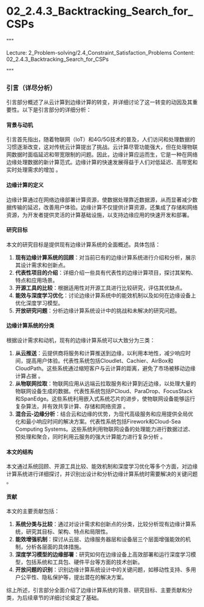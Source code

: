 # 02_2.4.3_Backtracking_Search_for_CSPs

"""

Lecture: 2_Problem-solving/2.4_Constraint_Satisfaction_Problems
Content: 02_2.4.3_Backtracking_Search_for_CSPs

"""

### 引言（详尽分析）

引言部分概述了从云计算到边缘计算的转变，并详细讨论了这一转变的动因及其重要性。以下是引言部分的详细分析：

#### 背景与动机
引言首先指出，随着物联网（IoT）和4G/5G技术的普及，人们访问和处理数据的习惯逐渐改变，这对传统云计算提出了挑战。云计算尽管功能强大，但在处理物联网数据时面临延迟和带宽限制的问题。因此，边缘计算应运而生，它是一种在网络边缘处理数据的新计算范式。边缘计算的快速发展得益于人们对低延迟、高带宽和实时处理需求的增加  。

#### 边缘计算的定义
边缘计算通过在网络边缘部署计算资源，使数据处理靠近数据源，从而显著减少数据传输的延迟，改善用户体验。边缘计算不仅提供计算资源，还集成了存储和网络资源，为开发者提供灵活的计算基础设施，以支持边缘应用的快速开发和部署。

#### 研究目标
本文的研究目标是提供现有边缘计算系统的全面概述。具体包括：
1. **现有边缘计算系统的回顾**：对当前已有的边缘计算系统进行介绍和分析，展示其设计需求和创新点。
2. **代表性项目的介绍**：详细介绍一些具有代表性的边缘计算项目，探讨其架构、特点和应用场景。
3. **开源工具的比较**：根据适用性对开源工具进行比较研究，评估其优缺点。
4. **能效与深度学习优化**：讨论边缘计算系统中的能效机制以及如何在边缘设备上优化深度学习模型。
5. **开放研究问题**：分析边缘计算系统设计中的挑战和未解决的研究问题。

#### 边缘计算系统的分类
根据设计需求和动机，现有的边缘计算系统可以大致分为三类：
1. **从云推送**：云提供商将服务和计算推送到边缘，以利用本地性，减少响应时间，提高用户体验。代表性系统包括Cloudlet、Cachier、AirBox和CloudPath。这些系统通过缩短客户与云计算的距离，避免了市场被移动边缘计算占据  。
2. **从物联网拉取**：物联网应用从远端云拉取服务和计算到近边缘，以处理大量的物联网设备生成的数据。代表性系统包括PCloud、ParaDrop、FocusStack和SpanEdge。这些系统利用嵌入式系统芯片的进步，使物联网设备能够运行复杂算法，并有效共享计算、存储和网络资源  。
3. **混合云-边缘分析**：结合云和边缘的优势，为现代高级服务和应用提供全局优化和最小响应时间的解决方案。代表性系统包括Firework和Cloud-Sea Computing Systems。这些系统利用物联网设备的处理能力进行数据过滤、预处理和聚合，同时利用云服务的强大计算能力进行复杂分析  。

#### 本文的结构
本文通过系统回顾、开源工具比较、能效机制和深度学习优化等多个方面，对边缘计算系统进行详细探讨，并识别出设计和分析边缘计算系统时需要解决的关键问题  。

#### 贡献
本文的主要贡献包括：
1. **系统分类与比较**：通过对设计需求和创新点的分类，比较分析现有边缘计算系统，研究其目标、架构、特点和局限性。
2. **能效增强机制**：探讨从云层、边缘服务器层和设备层三个层面增强能效的机制，分析各层面的具体措施。
3. **深度学习模型的边缘部署**：研究如何在边缘设备上高效部署和运行深度学习模型，包括系统和工具包、硬件平台等方面的技术创新。
4. **开放问题的识别**：识别边缘计算系统设计中的关键问题，如移动性支持、多用户公平性、隐私保护等，提出潜在的解决方案。

综上所述，引言部分全面介绍了边缘计算系统的背景、研究目标、主要贡献和分类，为后续章节的详细讨论奠定了基础。
